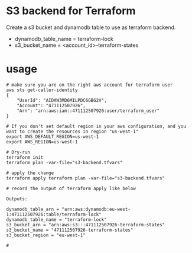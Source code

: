 # S3 backend for Terraform

Create a s3 bucket and dynamodb table to use as terraform backend.

* dynamodb_table_name = terraform-lock
* s3_bucket_name = <account_id>-terraform-states

# usage

```
# make sure you are on the right aws account for terraform user
aws sts get-caller-identity 
{
    "UserId": "AIDAW3MD6MILPDC6GBG2V",
    "Account": "471112507926",
    "Arn": "arn:aws:iam::471112507926:user/terraform_user"
}

# If you don't set default region in your aws configuration, and you want to create the resources in region "us-west-1"
export AWS_DEFAULT_REGION=us-west-1
export AWS_REGION=us-west-1

# Dry-run
terraform init
terraform plan -var-file="s3-backend.tfvars"

# apply the change
terraform apply terraform plan -var-file="s3-backend.tfvars"

# record the output of terraform apply like below

Outputs:

dynamodb_table_arn = "arn:aws:dynamodb:eu-west-1:471112507926:table/terraform-lock"
dynamodb_table_name = "terraform-lock"
s3_bucket_arn = "arn:aws:s3:::471112507926-terraform-states"
s3_bucket_name = "471112507926-terraform-states"
s3_bucket_region = "eu-west-1"

# 
```
